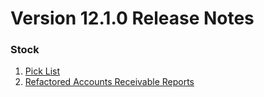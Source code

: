 # Version 12.1.0 Release Notes

### Stock

1. [Pick List](https://cpmerp.com/docs/user/manual/en/stock/pick-list)
2. [Refactored Accounts Receivable Reports](https://cpmerp.com/docs/user/manual/en/accounts/accounting-reports#2-accounting-statements)

